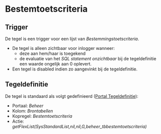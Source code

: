 # Bestemtoetscriteria

## Trigger

De tegel is een trigger voor een lijst van *Bestemmingstoetscriteria*.

* De tegel is alleen zichtbaar voor inlogger wanneer:
  * deze aan hem/haar is toegekend
  * de evaluatie van het *SQL statement onzichtbaar* bij de tegeldefinitie een waarde ongelijk aan 0 oplevert.
* Een tegel is disabled indien zo aangevinkt bij de tegeldefinitie.

## Tegeldefinitie

De tegel is standaard als volgt gedefinieerd ([Portal Tegeldefinitie](/docs/instellen_inrichten/portaldefinitie/portal_tegel.md)):

* Portaal: *Beheer*
* Kolom: *Brontabellen*
* Kopregel: *Bestemtoetscriteria*
* Actie: *getFlexList(SysStandardList,nil,nil,G,beheer_tbbestemtoetscriteria)*
